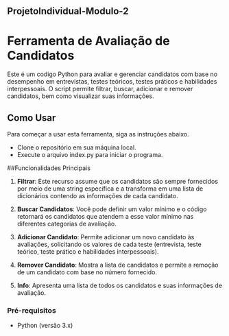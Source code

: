 ## ProjetoIndividual-Modulo-2
# Ferramenta de Avaliação de Candidatos

Este é um codigo Python para avaliar e gerenciar candidatos com base no desempenho em entrevistas, testes teóricos, testes práticos e habilidades interpessoais. O script permite filtrar, buscar, adicionar e remover candidatos, bem como visualizar suas informações.

## Como Usar

Para começar a usar esta ferramenta, siga as instruções abaixo.

- Clone o repositório em sua máquina local.
- Execute o arquivo index.py para iniciar o programa.

##Funcionalidades Principais
1. **Filtrar**: Este recurso assume que os candidatos são sempre fornecidos por meio de uma string específica e a transforma em uma lista de dicionários contendo as informações de cada candidato.

2. **Buscar Candidatos**: Você pode definir um valor mínimo e o código retornará os candidatos que atendem a esse valor mínimo nas diferentes categorias de avaliação.

3. **Adicionar Candidato**: Permite adicionar um novo candidato às avaliações, solicitando os valores de cada teste (entrevista, teste teórico, teste prático e habilidades interpessoais).

4. **Remover Candidato**: Mostra a lista de candidatos e permite a remoção de um candidato com base no número fornecido.

5. **Info**: Apresenta uma lista de todos os candidatos e suas informações de avaliação.


### Pré-requisitos

- Python (versão 3.x)

